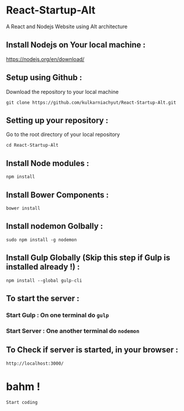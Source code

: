 # React-Startup-Alt

A React and Nodejs Website using Alt architecture

## Install Nodejs on Your local machine :

https://nodejs.org/en/download/

## Setup using Github :

Download the repository to your local machine

``git clone https://github.com/kulkarniachyut/React-Startup-Alt.git``

## Setting up your repository :

Go to the root directory of your local repository

``cd React-Startup-Alt``

## Install Node modules :

``npm install``

## Install Bower Components :

``bower install``

## Install nodemon Golbally :

``sudo npm install -g nodemon``

## Install Gulp Globally (Skip this step if Gulp is installed already !) :

``npm install --global gulp-cli``


## To start the server :

  ### Start Gulp : On one terminal do ``gulp``
  ### Start Server : One another terminal do ``nodemon``

## To Check if server is started, in your browser :

``http://localhost:3000/``

# bahm !

``Start coding ``
